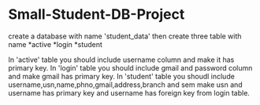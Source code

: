 # Small-Student-DB-Project
create a database with name 'student_data'
then create three table with name
*active
*login
*student

In 'active' table you should include username column and make it has primary key.
In 'login' table you should include gmail and password column and make gmail has primary key.
In 'student' table you shoudl include username,usn,name,phno,gmail,address,branch and sem make usn and username has primary key and username has foreign key from login table.

